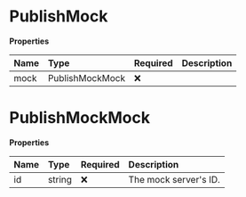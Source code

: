 # PublishMock

**Properties**

| Name | Type            | Required | Description |
| :--- | :-------------- | :------- | :---------- |
| mock | PublishMockMock | ❌       |             |

# PublishMockMock

**Properties**

| Name | Type   | Required | Description           |
| :--- | :----- | :------- | :-------------------- |
| id   | string | ❌       | The mock server's ID. |

<!-- This file was generated by liblab | https://liblab.com/ -->
